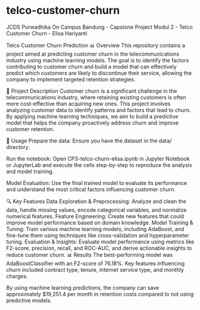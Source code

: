 # telco-customer-churn
JCDS Purwadhika On Campus Bandung - Capstone Project Modul 2 - Telco Customer Churn - Elisa Hariyanti

Telco Customer Churn Prediction
📊 Overview
This repository contains a project aimed at predicting customer churn in the telecommunications industry using machine learning models. The goal is to identify the factors contributing to customer churn and build a model that can effectively predict which customers are likely to discontinue their service, allowing the company to implement targeted retention strategies.

📝 Project Description
Customer churn is a significant challenge in the telecommunications industry, where retaining existing customers is often more cost-effective than acquiring new ones. This project involves analyzing customer data to identify patterns and factors that lead to churn. By applying machine learning techniques, we aim to build a predictive model that helps the company proactively address churn and improve customer retention.

🚀 Usage
Prepare the data: Ensure you have the dataset in the data/ directory.

Run the notebook: Open CP3-telco-churn-elisa.ipynb in Jupyter Notebook or JupyterLab and execute the cells step-by-step to reproduce the analysis and model training.

Model Evaluation: Use the final trained model to evaluate its performance and understand the most critical factors influencing customer churn.

🔍 Key Features
Data Exploration & Preprocessing: Analyze and clean the data, handle missing values, encode categorical variables, and normalize numerical features.
Feature Engineering: Create new features that could improve model performance based on domain knowledge.
Model Training & Tuning: Train various machine learning models, including AdaBoost, and fine-tune them using techniques like cross-validation and hyperparameter tuning.
Evaluation & Insights: Evaluate model performance using metrics like F2-score, precision, recall, and ROC-AUC, and derive actionable insights to reduce customer churn.
📊 Results
The best-performing model was AdaBoostClassifier with an F2-score of 76.18%. Key features influencing churn included contract type, tenure, internet service type, and monthly charges.

By using machine learning predictions, the company can save approximately $19,251.4 per month in retention costs compared to not using predictive models.
